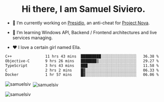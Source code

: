 <h1 align="center">Hi there, I am Samuel Siviero.</h1>

- 🔭 I’m currently working on [Presidio](https://presidio.ac), an anti-cheat for [Project Nova](https://discord.gg/novafn).

- 🌱 I’m learning Windows API, Backend / Frontend architectures and live services managing.

- ❤️ I love a certain girl named Ella.

<!--START_SECTION:waka-->

```txt
C++               11 hrs 43 mins  █████████░░░░░░░░░░░░░░░░   36.38 %
Objective-C       9 hrs 26 mins   ███████▒░░░░░░░░░░░░░░░░░   29.27 %
TypeScript        3 hrs 43 mins   ███░░░░░░░░░░░░░░░░░░░░░░   11.58 %
C                 2 hrs 2 mins    █▓░░░░░░░░░░░░░░░░░░░░░░░   06.33 %
Docker            1 hr 57 mins    █▓░░░░░░░░░░░░░░░░░░░░░░░   06.06 %
```

<!--END_SECTION:waka-->

<p><img align="left" src="https://github-readme-stats.vercel.app/api/top-langs?username=samuelsiv&show_icons=true&locale=en&layout=compact&theme=radical" alt="samuelsiv" /></p>

<p>&nbsp;<img align="center" src="https://github-readme-stats.vercel.app/api?username=samuelsiv&show_icons=true&locale=en&theme=radical" alt="samuelsiv" /></p>
<p align="left"> <img src="https://komarev.com/ghpvc/?username=samuelsiv&label=Profile%20views&color=0e75b6&style=flat" alt="samuelsiv" /> </p>

